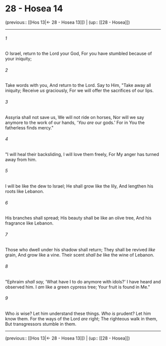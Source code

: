 # 28 - Hosea 14

(previous:: [[Hos 13|← 28 - Hosea 13]]) | (up:: [[28 - Hosea]])

***


###### 1 
O Israel, return to the Lord your God, For you have stumbled because of your iniquity; 

###### 2 
Take words with you, And return to the Lord. Say to Him, "Take away all iniquity; Receive _us_ graciously, For we will offer the sacrifices of our lips. 

###### 3 
Assyria shall not save us, We will not ride on horses, Nor will we say anymore to the work of our hands, '_You are_ our gods.' For in You the fatherless finds mercy." 

###### 4 
"I will heal their backsliding, I will love them freely, For My anger has turned away from him. 

###### 5 
I will be like the dew to Israel; He shall grow like the lily, And lengthen his roots like Lebanon. 

###### 6 
His branches shall spread; His beauty shall be like an olive tree, And his fragrance like Lebanon. 

###### 7 
Those who dwell under his shadow shall return; They shall be revived _like_ grain, And grow like a vine. Their scent _shall be_ like the wine of Lebanon. 

###### 8 
"Ephraim _shall say,_ 'What have I to do anymore with idols?' I have heard and observed him. I _am_ like a green cypress tree; Your fruit is found in Me." 

###### 9 
Who _is_ wise? Let him understand these things. _Who is_ prudent? Let him know them. For the ways of the Lord _are_ right; The righteous walk in them, But transgressors stumble in them.

***

(previous:: [[Hos 13|← 28 - Hosea 13]]) | (up:: [[28 - Hosea]])
